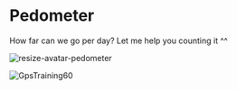 # Pedometer
How far can we go per day? Let me help you counting it ^^

![resize-avatar-pedometer](https://user-images.githubusercontent.com/80594990/186099699-4c43da9e-93bb-4e97-86f4-beb10fb98d35.png)

![GpsTraining60](https://user-images.githubusercontent.com/80594990/188040592-ea0b040a-29af-41ce-97d6-d312d4aaefb3.png)
